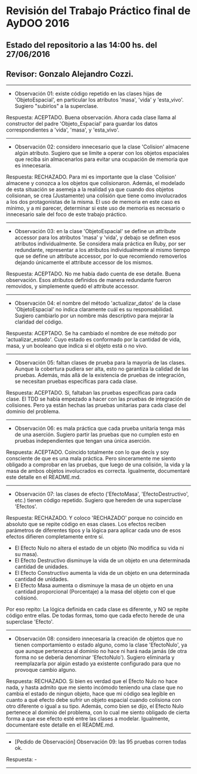 # Revisión del Trabajo Práctico final de AyDOO 2016
## Estado del repositorio a las 14:00 hs. del 27/06/2016
## Revisor: Gonzalo Alejandro Cozzi.

----------------------------------------------------------------------
* Observación 01: existe código repetido en las clases hijas de 'ObjetoEspacial', en particular los atributos 'masa', 'vida' y 'esta_vivo'. Sugiero "subirlos" a la superclase.

Respuesta: ACEPTADO. Buena observación. Ahora cada clase llama al constructor del padre 'Objeto_Espacial' para guardar los datos correspondientes a 'vida', 'masa', y 'esta_vivo'.

----------------------------------------------------------------------

* Observación 02: considero innecesario que la clase 'Colision' almacene algún atributo. Sugiero que se limite a operar con los objetos espaciales que reciba sin almacenarlos para evitar una ocupación de memoria que es innecesaria.

Respuesta: RECHAZADO. Para mi es importante que la clase 'Colision' almacene y conozca a los objetos que colisionaron. Además, el modelado de esta situación se asemeja a la realidad ya que cuando dos objetos colisionan, se crea (Justamente) una colisión que tiene como involucrados a los dos protagonistas de la misma. El uso de memoria en este caso es mínimo, y a mi parecer, determinar si este uso de memoria es necesario o innecesario sale del foco de este trabajo práctico.

----------------------------------------------------------------------

* Observación 03: en la clase 'ObjetoEspacial' se define un attribute accessor para los atributos 'masa' y 'vida', y debajo se definen esos atributos individualmente. Se considera mala práctica en Ruby, por ser redundante, representar a los atributos individualmente al mismo tiempo que se define un attribute accessor, por lo que recomiendo removerlos dejando únicamente el attribute accessor de los mismos.

Respuesta: ACEPTADO. No me había dado cuenta de ese detalle. Buena observación. Esos atributos definidos de manera redundante fueron removidos, y simplemente quedó el attribute accessor.

----------------------------------------------------------------------

* Observación 04: el nombre del método 'actualizar_datos' de la clase 'ObjetoEspacial' no indica claramente cuál es su responsabilidad. Sugiero cambiarlo por un nombre más descriptivo para mejorar la claridad del código.

Respuesta: ACEPTADO. Se ha cambiado el nombre de ese método por 'actualizar_estado'. Cuyo estado es conformado por la cantidad de vida, masa, y un booleano que indica si el objeto está o no vivo. 

----------------------------------------------------------------------

* Observación 05: faltan clases de prueba para la mayoría de las clases. Aunque la cobertura pudiera ser alta, esto no garantiza la calidad de las pruebas. Además, más allá de la existencia de pruebas de integración, se necesitan pruebas específicas para cada clase.

Respuesta: ACEPTADO. Si, faltaban las pruebas específicas para cada clase. El TDD se había empezado a hacer con las pruebas de integración de colisiones. Pero ya están hechas las pruebas unitarias para cada clase del dominio del problema.

----------------------------------------------------------------------

* Observación 06: es mala práctica que cada prueba unitaria tenga más de una aserción. Sugiero partir las pruebas que no cumplen esto en pruebas independientes que tengan una única aserción.

Respuesta: ACEPTADO. Coincido totalmente con lo que decís y soy consciente de que es una mala práctica. Pero sinceramente me siento obligado a comprobar en las pruebas, que luego de una colisión, la vida y la masa de ambos objetos involucrados es correcta. Igualmente, documentaré este detalle en el README.md. 

----------------------------------------------------------------------

* Observación 07: las clases de efecto ('EfectoMasa', 'EfectoDestructivo', etc.) tienen código repetido. Sugiero que hereden de una superclase 'Efectos'.

Respuesta: RECHAZADO. Y coloco 'RECHAZADO' porque no coincido en absoluto que se repite código en esas clases. Los efectos reciben parámetros de diferentes tipos y la lógica para aplicar cada uno de esos efectos difieren completamente entre sí.

- El Efecto Nulo no altera el estado de un objeto (No modifica su vida ni su masa).
- El Efecto Destructivo disminuye la vida de un objeto en una determinada cantidad de unidades.
- El Efecto Constructivo aumenta la vida de un objeto en una determinada cantidad de unidades.
- El Efecto Masa aumenta o disminuye la masa de un objeto en una cantidad proporcional (Porcentaje) a la masa del objeto con el que colisionó.

Por eso repito: La lógica definida en cada clase es diferente, y NO se repite código entre ellas. De todas formas, tomo que cada efecto herede de una superclase 'Efecto'.

----------------------------------------------------------------------

* Observación 08: considero innecesaria la creación de objetos que no tienen comportamiento o estado alguno, como la clase 'EfectoNulo', ya que aunque pertenezca al dominio no hace ni hará nada jamás (de otra forma no se debería denominar 'EfectoNulo'). Sugiero eliminarla y reemplazarla por algún estado ya existente configurado para que no provoque cambio alguno.

Respuesta: RECHAZADO. Si bien es verdad que el Efecto Nulo no hace nada, y hasta admito que me siento incómodo teniendo una clase que no cambia el estado de ningun objeto, hace que mi código sea legible en cuanto a qué efecto debe sufrir un objeto espacial cuando colisiona con otro diferente o igual a su tipo. Además, como bien se dijo, el Efecto Nulo pertenece al dominio del problema, con lo cual me siento obligado de cierta forma a que ese efecto esté entre las clases a modelar. Igualmente, documentaré este detalle en el README.md.

----------------------------------------------------------------------

* [Pedido de Observación] Observación 09: las 95 pruebas corren todas ok.

Respuesta: -

----------------------------------------------------------------------

